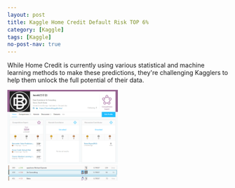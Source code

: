 ```yaml
---
layout: post
title: Kaggle Home Credit Default Risk TOP 6%  
category: [Kaggle] 
tags: [Kaggle]
no-post-nav: true
---
```


While Home Credit is currently using various statistical and machine learning methods to make these predictions, they're challenging Kagglers to help them unlock the full potential of their data. 

<img src="https://raw.githubusercontent.com/2econsulting/2econsulting.github.io/master/_img/kaggle_homecredit1.png" style="width: 50%">

<br>

<img src="https://raw.githubusercontent.com/2econsulting/2econsulting.github.io/master/_img/kaggle_homecredit2.png" style="width: 50%">
